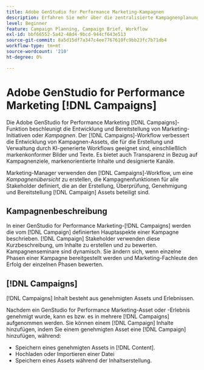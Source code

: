 ```yaml
---
title: Adobe GenStudio for Performance Marketing-Kampagnen
description: Erfahren Sie mehr über die zentralisierte Kampagnenplanung und die Erstellung von Kampagnenübersichten.
level: Beginner
feature: Campaign Planning, Campaign Brief, Workflow
exl-id: bbf66552-5a42-48d4-9bcd-944cf643e513
source-git-commit: 8a5d15df7a347c4ee7767610fc9bb23fc7b71db4
workflow-type: tm+mt
source-wordcount: '210'
ht-degree: 0%

---
```


# Adobe GenStudio for Performance Marketing [!DNL Campaigns]

Die Adobe GenStudio for Performance Marketing [!DNL Campaigns]-Funktion beschleunigt die Entwicklung und Bereitstellung von Marketing-Initiativen oder _Kampagnen_. Der [!DNL Campaigns]-Workflow verbessert die Entwicklung von Kampagnen-Assets, die für die Erstellung und Verwaltung durch KI-generierte Workflows geeignet sind, einschließlich markenkonformer Bilder und Texte. Es bietet auch Transparenz in Bezug auf Kampagnenziele, markenorientierte Inhalte und designierte Kanäle.

Marketing-Manager verwenden den [!DNL Campaigns]-Workflow, um eine _Kampagnenübersicht_ zu erstellen, die Kampagnenfunktionen für alle Stakeholder definiert, die an der Erstellung, Überprüfung, Genehmigung und Bereitstellung [!DNL Campaign] Assets beteiligt sind.

## Kampagnenbeschreibung

In einer GenStudio for Performance Marketing-[!DNL Campaigns] werden die vom [!DNL Campaign] definierten Hauptaspekte einer Kampagne beschrieben. [!DNL Campaign] Stakeholder verwenden diese Kurzbeschreibung, um Inhalte zu erstellen und zu bewerten. Kampagnenseminare sind dynamisch. Sie ändern sich, wenn einzelne Phasen einer Kampagne bereitgestellt werden und Marketing-Fachleute den Erfolg der einzelnen Phasen bewerten.

## [!DNL Campaigns]

[!DNL Campaigns] Inhalt besteht aus genehmigten Assets und Erlebnissen.

Nachdem ein GenStudio for Performance Marketing-Asset oder -Erlebnis genehmigt wurde, kann es bzw. es in mehrere [!DNL Campaigns] aufgenommen werden. Sie können einem [!DNL Campaign] Inhalte hinzufügen, indem Sie einem genehmigten Asset eine [!DNL Campaign] hinzufügen, während:

* Speichern eines genehmigten Assets in [!DNL Content].
* Hochladen oder Importieren einer Datei
* Speichern eines Assets während der Inhaltserstellung.

